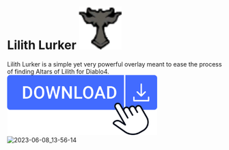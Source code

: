 # Lilith Lurker <img src="./LilithLurker/Resources/Lilith.png" width="100" height="100" /> 
 
Lilith Lurker is a simple yet very powerful overlay meant to ease the process of finding Altars of Lilith for Diablo4. 
<br/>
<a href="https://github.com/C1rdec/Poe-Lurker/releases/latest/download/PoeLurkerSetup.exe" target="_blank"><img src="/LilithLurker/Resources/download-button.png" height="140" /></a>
<br/>
![2023-06-08_13-56-14](https://github.com/C1rdec/Lilith-Lurker/assets/5436436/9d4b1188-35a2-4f5f-8a62-e586031ce538)
